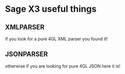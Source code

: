 # Sage X3 useful things

## XMLPARSER
If you look for a pure 4GL XML parser you found it!

## JSONPARSER
otherwise if you are looking for pure 4GL JSON here it is!
